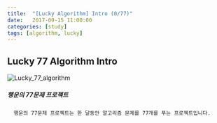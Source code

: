 ```yaml
---
title:  "[Lucky Algorithm] Intro (0/77)"
date:   2017-09-15 11:00:00
categories: [study]
tags: [algorithm, lucky]
---
```

## Lucky 77 Algorithm Intro

![Lucky_77_algorithm](http://cfile27.uf.tistory.com/image/99C4943359BA077120D685)

##### 행운의 77문제 프로젝트
```
  행운의 77문제 프로젝트는 한 달동안 알고리즘 문제를 77개를 푸는 프로젝트입니다.
```
